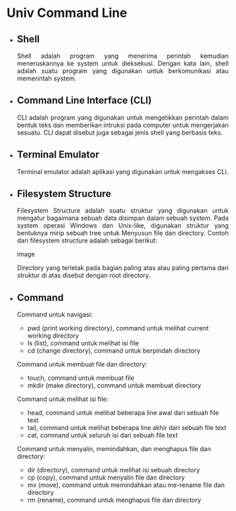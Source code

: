 # Univ Command Line

- ## Shell
  <div align = "justify">Shell adalah program yang menerima perintah kemudian meneruskannya ke system untuk dieksekusi. Dengan kata lain, shell adalah suatu program yang digunakan untuk berkomunikasi atau memerintah system.
- ## Command Line Interface (CLI)
  <div align = "justify">CLI adalah program yang digunakan untuk mengetikkan perintah dalam bentuk teks dan memberikan intruksi pada computer untuk mengerjakan sesuatu. CLI dapat disebut juga sebagai jenis shell yang berbasis teks.
- ## Terminal Emulator
  <div align = "justify">Terminal emulator adalah aplikasi yang digunakan untuk mengakses CLI. 
- ## Filesystem Structure
  <div align = "justify">Filesystem Structure adalah suatu struktur yang digunakan untuk mengatur bagaimana sebuah data disimpan dalam sebuah system. Pada system operasi Windows dan Unix-like, digunakan struktur yang bentuknya mirip sebuah tree untuk Menyusun file dan directory. Contoh dari filesystem structure adalah sebagai berikut:
  
    image
    
  <div align = "justify">Directory yang terletak pada bagian paling atas atau paling pertama dari struktur di atas disebut dengan root directory.
    
- ## Command
  Command untuk navigasi:
    - pwd (print working directory), command untuk melihat current working directory
    - ls (list), command untuk melihat isi file
    - cd (change directory), command untuk berpindah directory
    
  Command untuk membuat file dan directory:
    - touch, command untuk membuat file
    - mkdir (make directory), command untuk membuat directory
    
  Command untuk melihat isi file:
    - head, command untuk melihat beberapa line awal dari sebuah file text
    - tail, command untuk melihat beberapa line akhir dari sebuah file text
    - cat, command untuk seluruh isi dari sebuah file text
    
    Command untuk menyalin, memindahkan, dan menghapus file dan directory:
    - dir (directory), command untuk melihat isi sebuah directory 
    - cp (copy), command untuk menyalin file dan directory
    - mv (move), command untuk memindahkan atau me-rename file dan directory
    - rm (rename), command untuk menghapus file dan directory
    
   
